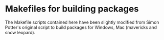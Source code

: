 # Makefiles for building packages

The Makefile scripts contained here have been slightly modified from Simon Potter's original script to build
packages for Windows, Mac (mavericks and snow leopard).
